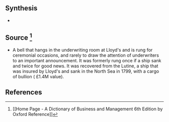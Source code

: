 ## Synthesis
- 
## Source [^1]
- A bell that hangs in the underwriting room at Lloyd's and is rung for ceremonial occasions, and rarely to draw the attention of underwriters to an important announcement. It was formerly rung once if a ship sank and twice for good news. It was recovered from the Lutine, a ship that was insured by Lloyd's and sank in the North Sea in 1799, with a cargo of bullion ( $£ 1.4 \mathrm{M}$ value).
## References

[^1]: [[Home Page - A Dictionary of Business and Management 6th Edition by Oxford Reference]]